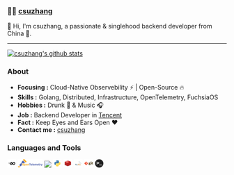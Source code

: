 ###  :man_technologist:  [csuzhang](https://zhyChesterCheung.github.io)

👋 Hi, I'm csuzhang, a passionate & singlehood backend developer from China 🚀. 

-----------------------------------------------------------------------------------------------------------------------------------------------------------------------------------


[![csuzhang's github stats](https://github-readme-stats.vercel.app/api?username=zhyChesterCheung&show_icons=true&title_color=fff&icon_color=79ff97&text_color=9f9f9f&bg_color=151515)](https://github.com/zhyChesterCheung)

### About

-  **Focusing :** Cloud-Native Observebility :zap: | Open-Source :fire: 
-  **Skills :** Golang, Distributed, Infrastructure, OpenTelemetry, FuchsiaOS
-  **Hobbies :** Drunk :beers: & Music :headphones:
-  **Job :** Backend Developer in [Tencent](https://github.com/tencent)
-  **Fact :** Keep Eyes and Ears Open :heart:
-  **Contact me :** [csuzhang](mailto:cheung.zhy.csu@gmail.com)


### Languages and Tools

<code><img height="20" src="https://raw.githubusercontent.com/github/explore/80688e429a7d4ef2fca1e82350fe8e3517d3494d/topics/go/go.png"></code>
<code><img height="20" src="https://raw.githubusercontent.com/open-telemetry/opentelemetry-rust/main/assets/logo-text.png"></code>
<code><img height="20" src="https://avatars.githubusercontent.com/u/45281227?s=200&v=4"></code>
<code><img height="20" src="https://raw.githubusercontent.com/github/explore/80688e429a7d4ef2fca1e82350fe8e3517d3494d/topics/python/python.png"></code>
<code><img height="20" src="https://raw.githubusercontent.com/github/explore/80688e429a7d4ef2fca1e82350fe8e3517d3494d/topics/redis/redis.png"></code>
<code><img height="20" src="https://raw.githubusercontent.com/github/explore/80688e429a7d4ef2fca1e82350fe8e3517d3494d/topics/mysql/mysql.png"></code>
<code><img height="20" src="https://raw.githubusercontent.com/github/explore/80688e429a7d4ef2fca1e82350fe8e3517d3494d/topics/git/git.png"></code>
<code><img height="20" src="https://raw.githubusercontent.com/github/explore/80688e429a7d4ef2fca1e82350fe8e3517d3494d/topics/terminal/terminal.png"></code>


